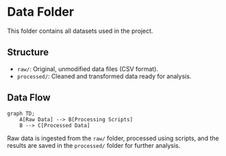 # Data Folder

This folder contains all datasets used in the project.

## Structure
- `raw/`: Original, unmodified data files (CSV format).
- `processed/`: Cleaned and transformed data ready for analysis.

## Data Flow

```mermaid
graph TD;
    A[Raw Data] --> B[Processing Scripts]
    B --> C[Processed Data]
```

Raw data is ingested from the `raw/` folder, processed using scripts, and the results are saved in the `processed/` folder for further analysis. 